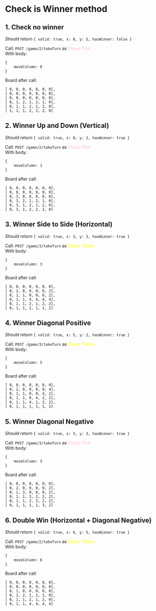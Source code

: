 # Check is Winner method

## 1. Check no winner
_Should return_ `{ valid: true, x: 0, y: 5, hasWinner: false }`

Call: `POST /game/2/takeTurn` as <span style="color:pink">Player Pink</span> \
With body:
```
{
    moveColumn: 0
}
```

Board after call:
```
[ 0, 0, 0, 0, 0, 0, 0],
[ 0, 0, 0, 0, 0, 0, 0],
[ 0, 0, 0, 0, 0, 0, 0],
[ 0, 1, 2, 1, 2, 1, 0],
[ 0, 1, 1, 2, 1, 2, 0],
[ 1, 1, 1, 2, 2, 2, 0]
```

## 2. Winner Up and Down (Vertical)
_Should return_ `{ valid: true, x: 0, y: 2, hasWinner: true }`

Call: `POST /game/2/takeTurn` as <span style="color:pink">Player Pink</span> \
With body:
```
{
    moveColumn: 1
}
```

Board after call:
```
[ 0, 0, 0, 0, 0, 0, 0],
[ 0, 0, 0, 0, 0, 0, 0],
[ 0, 3, 0, 0, 0, 0, 0],
[ 0, 3, 2, 1, 2, 1, 0],
[ 0, 3, 1, 2, 1, 2, 0],
[ 0, 3, 1, 2, 2, 2, 0]
```

## 3. Winner Side to Side (Horizontal)
_Should return_ `{ valid: true, x: 3, y: 3, hasWinner: true }`

Call: `POST /game/3/takeTurn` as <span style="color:yellow">Player Yellow</span> \
With body:
```
{
    moveColumn: 3
}
```

Board after call:
```
[ 0, 0, 0, 0, 0, 0, 0],
[ 0, 2, 0, 0, 0, 0, 2],
[ 0, 1, 1, 0, 0, 0, 2],
[ 0, 1, 1, 4, 4, 4, 4],
[ 0, 1, 1, 2, 1, 2, 2],
[ 0, 1, 1, 1, 1, 1, 2]
```


## 4. Winner Diagonal Positive
_Should return_ `{ valid: true, x: 5, y: 2, hasWinner: true }`

Call: `POST /game/3/takeTurn` as <span style="color:yellow">Player Yellow</span> \
With body:
```
{
    moveColumn: 5
}
```

Board after call:
```
[ 0, 0, 0, 0, 0, 0, 0],
[ 0, 2, 0, 0, 0, 0, 4],
[ 0, 1, 1, 0, 0, 4, 2],
[ 0, 1, 1, 0, 4, 2, 2],
[ 0, 1, 1, 4, 1, 2, 2],
[ 0, 1, 1, 1, 1, 1, 2]
```

## 5. Winner Diagonal Negative
_Should return_ `{ valid: true, x: 3, y: 3, hasWinner: true }`

Call: `POST /game/3/takeTurn` as <span style="color:pink">Player Pink</span> \
With body:
```
{
    moveColumn: 3
}
```

Board after call:
```
[ 0, 0, 0, 0, 0, 0, 0],
[ 0, 2, 0, 0, 0, 0, 2],
[ 0, 1, 3, 0, 0, 0, 2],
[ 0, 1, 1, 3, 2, 2, 2],
[ 0, 1, 1, 2, 3, 2, 2],
[ 0, 1, 1, 1, 1, 3, 2]
```

## 6. Double Win (Horizontal + Diagonal Negative)
_Should return_ `{ valid: true, x: 6, y: 5, hasWinner: true }`

Call: `POST /game/2/takeTurn` as <span style="color:yellow">Player Yellow</span> \
With body:
```
{
    moveColumn: 6
}
```

Board after call:
```
[ 0, 0, 0, 0, 0, 0, 0],
[ 0, 0, 0, 0, 0, 0, 0],
[ 0, 1, 0, 0, 0, 0, 0],
[ 0, 1, 2, 1, 2, 1, 0],
[ 0, 1, 1, 2, 1, 2, 0],
[ 0, 1, 1, 4, 4, 4, 4]
```

